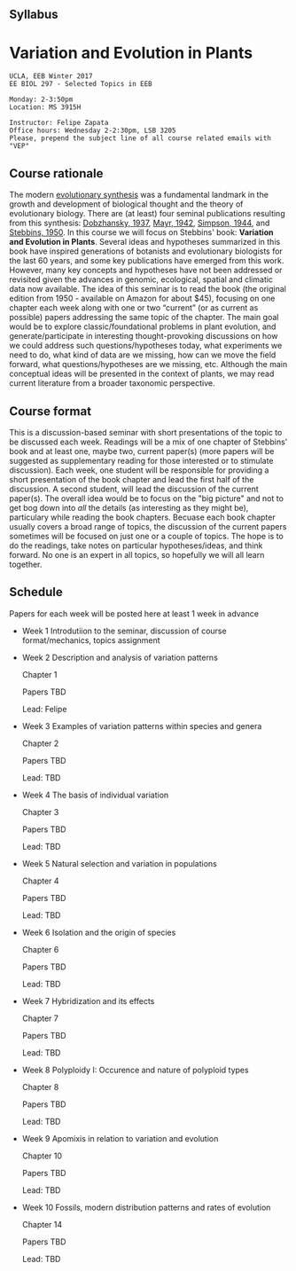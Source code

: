 ## Syllabus

# Variation and Evolution in Plants

    UCLA, EEB Winter 2017
    EE BIOL 297 - Selected Topics in EEB
    
    Monday: 2-3:50pm
    Location: MS 3915H
    
    Instructor: Felipe Zapata
    Office hours: Wednesday 2-2:30pm, LSB 3205
    Please, prepend the subject line of all course related emails with "VEP"


## Course rationale

The modern [evolutionary synthesis](https://en.wikipedia.org/wiki/Modern_evolutionary_synthesis) was a fundamental landmark in the growth and development of biological thought and the theory of evolutionary biology. There are (at least) four seminal publications resulting from this synthesis: [Dobzhansky, 1937](https://en.wikipedia.org/wiki/Genetics_and_the_Origin_of_Species), [Mayr, 1942](https://en.wikipedia.org/wiki/Systematics_and_the_Origin_of_Species), [Simpson, 1944](https://en.wikipedia.org/wiki/Tempo_and_Mode_in_Evolution), and [Stebbins, 1950](https://en.wikipedia.org/wiki/Variation_and_Evolution_in_Plants). In this course we will focus on Stebbins' book: **Variation and Evolution in Plants**. Several ideas and hypotheses summarized in this book have inspired generations of botanists and evolutionary biologists for the last 60 years, and some key publications have emerged from this work. However, many key concepts and hypotheses have not been addressed or revisited given the advances in genomic, ecological, spatial and climatic data now available. The idea of this seminar is to read the book (the original edition from 1950 - available on Amazon for about $45), focusing on one chapter each week along with one or two “current” (or as current as possible) papers addressing the same topic of the chapter. The main goal would be to explore classic/foundational problems in plant evolution, and generate/participate in interesting thought-provoking discussions on how we could address such questions/hypotheses today, what experiments we need to do, what kind of data are we missing, how can we move the field forward, what questions/hypotheses are we missing, etc. Although the main conceptual ideas will be presented in the context of plants, we may read current literature from a broader taxonomic perspective.

## Course format

This is a discussion-based seminar with short presentations of the topic to be discussed each week. Readings will be a mix of one chapter of Stebbins' book and at least one, maybe two, current paper(s) (more papers will be suggested as supplementary reading for those interested or to stimulate discussion). Each week, one student will be responsible for providing a short presentation of the book chapter and lead the first half of the discussion. A second student, will lead the discussion of the current paper(s). The overall idea would be to focus on the "big picture" and not to get bog down into *all* the details (as interesting as they might be), particulary while reading the book chapters. Becuase each book chapter usually covers a broad range of topics, the discussion of the current papers sometimes will be focused on just one or a couple of topics. The hope is to do the readings, take notes on particular hypotheses/ideas, and think forward. No one is an expert in all topics, so hopefully we will all learn together. 

## Schedule

Papers for each week will be posted here at least 1 week in advance

* Week 1 Introdutiion to the seminar, discussion of course format/mechanics, topics assignment

* Week 2 Description and analysis of variation patterns

  Chapter 1
  
  Papers TBD
  
  Lead: Felipe

* Week 3 Examples of variation patterns within species and genera

  Chapter 2
  
  Papers TBD
  
  Lead: TBD
  
* Week 4 The basis of individual variation

  Chapter 3
  
  Papers TBD
  
  Lead: TBD
  
* Week 5 Natural selection and variation in populations

  Chapter 4
  
  Papers TBD
  
  Lead: TBD
  
* Week 6 Isolation and the origin of species

  Chapter 6
  
  Papers TBD
  
  Lead: TBD

* Week 7 Hybridization and its effects

  Chapter 7
  
  Papers TBD
  
  Lead: TBD
  
* Week 8 Polyploidy I: Occurence and nature of polyploid types

  Chapter 8
  
  Papers TBD
  
  Lead: TBD
  
* Week 9 Apomixis in relation to variation and evolution

  Chapter 10
  
  Papers TBD
  
  Lead: TBD
  
* Week 10 Fossils, modern distribution patterns and rates of evolution

  Chapter 14
  
  Papers TBD
  
  Lead: TBD
  
  
    
